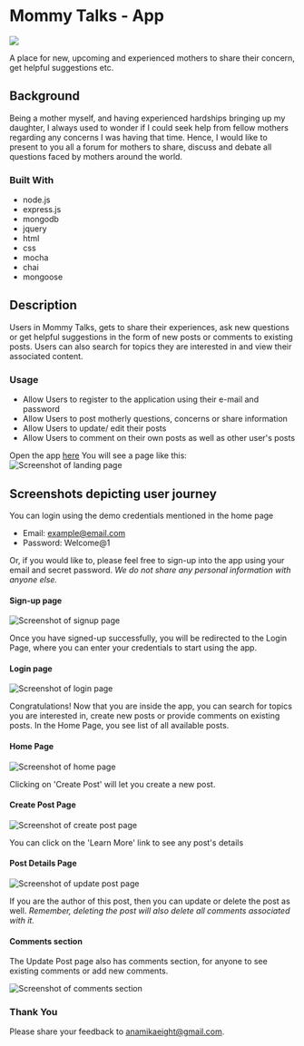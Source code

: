 # Mommy Talks - App
<img src="https://travis-ci.org/anamika8/Mommy-Talks.svg?branch=master">

A place for new, upcoming and experienced mothers to share their concern, get helpful suggestions etc.

## Background
Being a mother myself, and having experienced hardships bringing up my daughter, I always used to wonder if I could seek help from fellow mothers
regarding any concerns I was having that time.
Hence, I would like to present to you all a forum for mothers to share, discuss and debate all questions faced by mothers
around the world.

### Built With
   <ul>
     <li>node.js</li>
     <li>express.js</li>
     <li>mongodb</li>
     <li>jquery</li>
     <li>html</li>
     <li>css</li>
     <li>mocha</li>
     <li>chai</li>
     <li>mongoose</li>
   </ul>
   
## Description

Users in Mommy Talks, gets to share their experiences, ask new questions or get helpful suggestions in the form of new posts or comments to existing posts.
Users can also search for topics they are interested in and view their associated content.

### Usage

<ul>
  <li>Allow Users to register to the application using their e-mail and password</li>
  <li>Allow Users to post motherly questions, concerns or share information</li>
  <li>Allow Users to update/ edit their posts</li>
  <li>Allow Users to comment on their own posts as well as other user's posts</li>
</ul>

Open the app <a href="https://mommy-talks-app.herokuapp.com/" target="_blank">here</a>
You will see a page like this:
![Screenshot of landing page](screenshots/app.png "Mommy-Talks")


## Screenshots depicting user journey

You can login using the demo credentials mentioned in the home page
- Email: example@email.com 
- Password: Welcome@1

Or, if you would like to, please feel free to sign-up into the app using your email and secret password.
_We do not share any personal information with anyone else._

#### Sign-up page
![Screenshot of signup page](screenshots/signup.png "Sign-Up")

Once you have signed-up successfully, you will be redirected to the Login Page, where you can enter your credentials to start using the app.
#### Login page 
![Screenshot of login page](screenshots/login.png "Login")

Congratulations! Now that you are inside the app, you can search for topics you are interested in, create new posts or provide comments on existing posts. In the Home Page, you see list of all available posts.

#### Home Page
![Screenshot of home page](screenshots/home.png "Home")

Clicking on 'Create Post' will let you create a new post.
#### Create Post Page
![Screenshot of create post page](screenshots/create.png "Create Post")

You can click on the 'Learn More' link to see any post's details
#### Post Details Page
![Screenshot of update post page](screenshots/update.png "Update Post")

If you are the author of this post, then you can update or delete the post as well.
_Remember, deleting the post will also delete all comments associated with it._

#### Comments section
The Update Post page also has comments section, for anyone to see existing comments or add new comments.

![Screenshot of comments section](screenshots/comments.png "Comments Section")

### Thank You
Please share your feedback to anamikaeight@gmail.com.